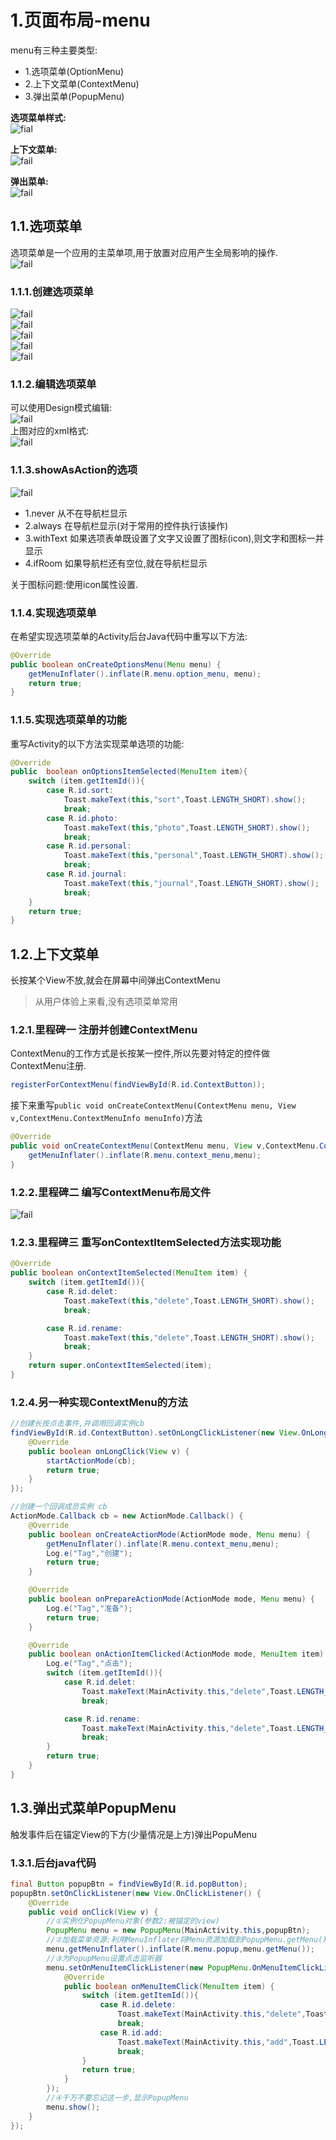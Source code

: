 # 1.页面布局-menu
menu有三种主要类型:<br>
- 1.选项菜单(OptionMenu)
- 2.上下文菜单(ContextMenu)
- 3.弹出菜单(PopupMenu)

**选项菜单样式:**<br>
![fial](img/3.1.PNG)<br>

**上下文菜单:**<br>
![fail](img/3.2.PNG)<br>

**弹出菜单:**<br>
![fail](img/3.3.PNG)<br>

## 1.1.选项菜单
选项菜单是一个应用的主菜单项,用于放置对应用产生全局影响的操作.<br>
![fail](img/3.4.PNG)<br>

### 1.1.1.创建选项菜单
![fail](img/3.5.PNG)<br>
![fail](img/3.6.PNG)<br>
![fail](img/3.7.PNG)<br>
![fail](img/3.8.PNG)<br>
![fail](img/3.9.PNG)<br>

### 1.1.2.编辑选项菜单
可以使用Design模式编辑:<br>
![fail](img/3.10.PNG)<br>
上图对应的xml格式:<br>
![fail](img/3.11.PNG)<br>

### 1.1.3.showAsAction的选项
![fail](img/3.12.PNG)<br>

- 1.never      从不在导航栏显示
- 2.always     在导航栏显示(对于常用的控件执行该操作)
- 3.withText   如果选项表单既设置了文字又设置了图标(icon),则文字和图标一并显示
- 4.ifRoom     如果导航栏还有空位,就在导航栏显示

关于图标问题:使用icon属性设置.<br>

### 1.1.4.实现选项菜单
在希望实现选项菜单的Activity后台Java代码中重写以下方法:<br>

```java
@Override
public boolean onCreateOptionsMenu(Menu menu) {
    getMenuInflater().inflate(R.menu.option_menu, menu);
    return true;
}
```

### 1.1.5.实现选项菜单的功能
重写Activity的以下方法实现菜单选项的功能:<br>
```java
@Override
public  boolean onOptionsItemSelected(MenuItem item){
    switch (item.getItemId()){
        case R.id.sort:
            Toast.makeText(this,"sort",Toast.LENGTH_SHORT).show();
            break;
        case R.id.photo:
            Toast.makeText(this,"photo",Toast.LENGTH_SHORT).show();
            break;
        case R.id.personal:
            Toast.makeText(this,"personal",Toast.LENGTH_SHORT).show();
            break;
        case R.id.journal:
            Toast.makeText(this,"journal",Toast.LENGTH_SHORT).show();
            break;
    }
    return true;
}
```

## 1.2.上下文菜单
长按某个View不放,就会在屏幕中间弹出ContextMenu<br>
> 从用户体验上来看,没有选项菜单常用<br>

### 1.2.1.里程碑一 注册并创建ContextMenu
ContextMenu的工作方式是长按某一控件,所以先要对特定的控件做ContextMenu注册.<br>
```java
registerForContextMenu(findViewById(R.id.ContextButton));
```

接下来重写``public void onCreateContextMenu(ContextMenu menu, View v,ContextMenu.ContextMenuInfo menuInfo)``方法<br>
```java
@Override
public void onCreateContextMenu(ContextMenu menu, View v,ContextMenu.ContextMenuInfo menuInfo){
    getMenuInflater().inflate(R.menu.context_menu,menu);
}
```

### 1.2.2.里程碑二 编写ContextMenu布局文件
![fail](img/3.13.PNG)<br>

### 1.2.3.里程碑三 重写onContextItemSelected方法实现功能
```java
@Override
public boolean onContextItemSelected(MenuItem item) {
    switch (item.getItemId()){
        case R.id.delet:
            Toast.makeText(this,"delete",Toast.LENGTH_SHORT).show();
            break;

        case R.id.rename:
            Toast.makeText(this,"delete",Toast.LENGTH_SHORT).show();
            break;
    }
    return super.onContextItemSelected(item);
}
```

### 1.2.4.另一种实现ContextMenu的方法
```java
//创建长按点击事件,并调用回调实例cb
findViewById(R.id.ContextButton).setOnLongClickListener(new View.OnLongClickListener() {
    @Override
    public boolean onLongClick(View v) {
        startActionMode(cb);
        return true;
    }
});
```
```java
//创建一个回调成员实例 cb
ActionMode.Callback cb = new ActionMode.Callback() {
    @Override
    public boolean onCreateActionMode(ActionMode mode, Menu menu) {
        getMenuInflater().inflate(R.menu.context_menu,menu);
        Log.e("Tag","创建");
        return true;
    }

    @Override
    public boolean onPrepareActionMode(ActionMode mode, Menu menu) {
        Log.e("Tag","准备");
        return true;
    }

    @Override
    public boolean onActionItemClicked(ActionMode mode, MenuItem item) {
        Log.e("Tag","点击");
        switch (item.getItemId()){
            case R.id.delet:
                Toast.makeText(MainActivity.this,"delete",Toast.LENGTH_SHORT).show();
                break;

            case R.id.rename:
                Toast.makeText(MainActivity.this,"delete",Toast.LENGTH_SHORT).show();
                break;
        }
        return true;
    }
}
```

## 1.3.弹出式菜单PopupMenu
触发事件后在锚定View的下方(少量情况是上方)弹出PopuMenu<br>

### 1.3.1.后台java代码
```java
final Button popupBtn = findViewById(R.id.popButton);
popupBtn.setOnClickListener(new View.OnClickListener() {
    @Override
    public void onClick(View v) {
        //①实例化PopupMenu对象(参数2:被锚定的view)
        PopupMenu menu = new PopupMenu(MainActivity.this,popupBtn);
        //②加载菜单资源:利用MenuInflater将Menu资源加载到PopupMenu.getMenu()
        menu.getMenuInflater().inflate(R.menu.popup,menu.getMenu());
        //③为PopupMenu设置点击监听器
        menu.setOnMenuItemClickListener(new PopupMenu.OnMenuItemClickListener() {
            @Override
            public boolean onMenuItemClick(MenuItem item) {
                switch (item.getItemId()){
                    case R.id.delete:
                        Toast.makeText(MainActivity.this,"delete",Toast.LENGTH_SHORT).show();
                        break;
                    case R.id.add:
                        Toast.makeText(MainActivity.this,"add",Toast.LENGTH_SHORT).show();
                        break;
                }
                return true;
            }
        });
        //④千万不要忘记这一步,显示PopupMenu
        menu.show();
    }
});
```